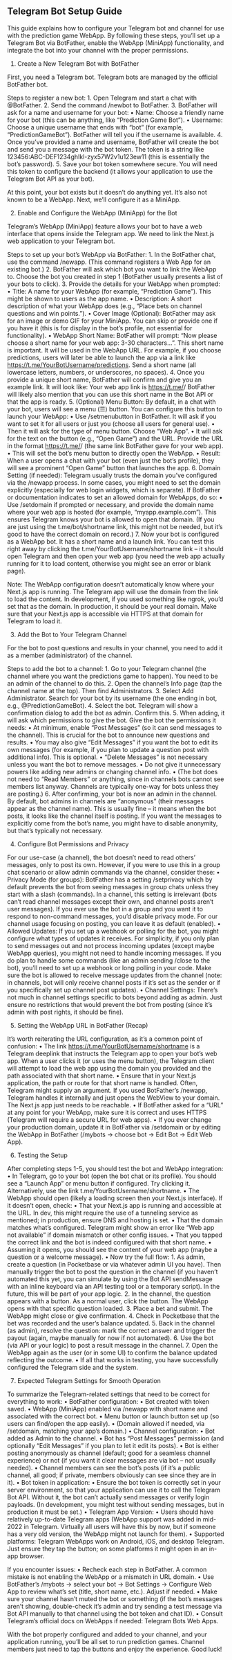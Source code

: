 ## Telegram Bot Setup Guide

This guide explains how to configure your Telegram bot and channel for use with the prediction game WebApp. By following these steps, you’ll set up a Telegram Bot via BotFather, enable the WebApp (MiniApp) functionality, and integrate the bot into your channel with the proper permissions.

1. Create a New Telegram Bot with BotFather

First, you need a Telegram bot. Telegram bots are managed by the official BotFather bot.

Steps to register a new bot:
	1.	Open Telegram and start a chat with @BotFather.
	2.	Send the command /newbot to BotFather.
	3.	BotFather will ask for a name and username for your bot:
	•	Name: Choose a friendly name for your bot (this can be anything, like “Prediction Game Bot”).
	•	Username: Choose a unique username that ends with “bot” (for example, “PredictionGameBot”). BotFather will tell you if the username is available.
	4.	Once you’ve provided a name and username, BotFather will create the bot and send you a message with the bot token. The token is a string like 123456:ABC-DEF1234ghIkl-zyx57W2v1u123ew11 (this is essentially the bot’s password).
	5.	Save your bot token somewhere secure. You will need this token to configure the backend (it allows your application to use the Telegram Bot API as your bot).

At this point, your bot exists but it doesn’t do anything yet. It’s also not known to be a WebApp. Next, we’ll configure it as a MiniApp.

2. Enable and Configure the WebApp (MiniApp) for the Bot

Telegram’s WebApp (MiniApp) feature allows your bot to have a web interface that opens inside the Telegram app. We need to link the Next.js web application to your Telegram bot.

Steps to set up your bot’s WebApp via BotFather:
	1.	In the BotFather chat, use the command /newapp. (This command registers a Web App for an existing bot.)
	2.	BotFather will ask which bot you want to link the WebApp to. Choose the bot you created in step 1 (BotFather usually presents a list of your bots to click).
	3.	Provide the details for your WebApp when prompted:
	•	Title: A name for your WebApp (for example, “Prediction Game”). This might be shown to users as the app name.
	•	Description: A short description of what your WebApp does (e.g., “Place bets on channel questions and win points.”).
	•	Cover Image (Optional): BotFather may ask for an image or demo GIF for your MiniApp. You can skip or provide one if you have it (this is for display in the bot’s profile, not essential for functionality).
	•	WebApp Short Name: BotFather will prompt: “Now please choose a short name for your web app: 3-30 characters…”. This short name is important. It will be used in the WebApp URL. For example, if you choose predictions, users will later be able to launch the app via a link like https://t.me/YourBotUsername/predictions. Send a short name (all lowercase letters, numbers, or underscores, no spaces).
	4.	Once you provide a unique short name, BotFather will confirm and give you an example link. It will look like:
Your web app link is https://t.me/<YourBotUsername>/<shortname>
BotFather will likely also mention that you can use this short name in the Bot API or that the app is ready.
	5.	(Optional) Menu Button: By default, in a chat with your bot, users will see a menu (☰) button. You can configure this button to launch your WebApp:
	•	Use /setmenubutton in BotFather. It will ask if you want to set it for all users or just you (choose all users for general use).
	•	Then it will ask for the type of menu button. Choose “Web App”.
	•	It will ask for the text on the button (e.g., “Open Game”) and the URL. Provide the URL in the format https://t.me/<YourBotUsername>/<shortname> (the same link BotFather gave for your web app).
	•	This will set the bot’s menu button to directly open the WebApp.
	•	Result: When a user opens a chat with your bot (even just the bot’s profile), they will see a prominent “Open Game” button that launches the app.
	6.	Domain Setting (if needed): Telegram usually trusts the domain you’ve configured via the /newapp process. In some cases, you might need to set the domain explicitly (especially for web login widgets, which is separate). If BotFather or documentation indicates to set an allowed domain for WebApps, do so:
	•	Use /setdomain if prompted or necessary, and provide the domain name where your web app is hosted (for example, “myapp.example.com”). This ensures Telegram knows your bot is allowed to open that domain. (If you are just using the t.me/bot/shortname link, this might not be needed, but it’s good to have the correct domain on record.)
	7.	Now your bot is configured as a WebApp bot. It has a short name and a launch link. You can test this right away by clicking the t.me/YourBotUsername/shortname link – it should open Telegram and then open your web app (you need the web app actually running for it to load content, otherwise you might see an error or blank page).

Note: The WebApp configuration doesn’t automatically know where your Next.js app is running. The Telegram app will use the domain from the link to load the content. In development, if you used something like ngrok, you’d set that as the domain. In production, it should be your real domain. Make sure that your Next.js app is accessible via HTTPS at that domain for Telegram to load it.

3. Add the Bot to Your Telegram Channel

For the bot to post questions and results in your channel, you need to add it as a member (administrator) of the channel.

Steps to add the bot to a channel:
	1.	Go to your Telegram channel (the channel where you want the predictions game to happen). You need to be an admin of the channel to do this.
	2.	Open the channel’s Info page (tap the channel name at the top). Then find Administrators.
	3.	Select Add Administrator. Search for your bot by its username (the one ending in bot, e.g., @PredictionGameBot).
	4.	Select the bot. Telegram will show a confirmation dialog to add the bot as admin. Confirm this.
	5.	When adding, it will ask which permissions to give the bot. Give the bot the permissions it needs:
	•	At minimum, enable “Post Messages” (so it can send messages to the channel). This is crucial for the bot to announce new questions and results.
	•	You may also give “Edit Messages” if you want the bot to edit its own messages (for example, if you plan to update a question post with additional info). This is optional.
	•	“Delete Messages” is not necessary unless you want the bot to remove messages.
	•	Do not give it unnecessary powers like adding new admins or changing channel info.
	•	(The bot does not need to “Read Members” or anything, since in channels bots cannot see members list anyway. Channels are typically one-way for bots unless they are posting.)
	6.	After confirming, your bot is now an admin in the channel. By default, bot admins in channels are “anonymous” (their messages appear as the channel name). This is usually fine – it means when the bot posts, it looks like the channel itself is posting. If you want the messages to explicitly come from the bot’s name, you might have to disable anonymity, but that’s typically not necessary.

4. Configure Bot Permissions and Privacy

For our use-case (a channel), the bot doesn’t need to read others’ messages, only to post its own. However, if you were to use this in a group chat scenario or allow admin commands via the channel, consider these:
	•	Privacy Mode (for groups): BotFather has a setting /setprivacy which by default prevents the bot from seeing messages in group chats unless they start with a slash (commands). In a channel, this setting is irrelevant (bots can’t read channel messages except their own, and channel posts aren’t user messages). If you ever use the bot in a group and you want it to respond to non-command messages, you’d disable privacy mode. For our channel usage focusing on posting, you can leave it as default (enabled).
	•	Allowed Updates: If you set up a webhook or polling for the bot, you might configure what types of updates it receives. For simplicity, if you only plan to send messages out and not process incoming updates (except maybe WebApp queries), you might not need to handle incoming messages. If you do plan to handle some commands (like an admin sending /close to the bot), you’ll need to set up a webhook or long polling in your code. Make sure the bot is allowed to receive message updates from the channel (note: in channels, bot will only receive channel posts if it’s set as the sender or if you specifically set up channel post updates).
	•	Channel Settings: There’s not much in channel settings specific to bots beyond adding as admin. Just ensure no restrictions that would prevent the bot from posting (since it’s admin with post rights, it should be fine).

5. Setting the WebApp URL in BotFather (Recap)

It’s worth reiterating the URL configuration, as it’s a common point of confusion:
	•	The link https://t.me/YourBotUsername/shortname is a Telegram deeplink that instructs the Telegram app to open your bot’s web app. When a user clicks it (or uses the menu button), the Telegram client will attempt to load the web app using the domain you provided and the path associated with that short name.
	•	Ensure that in your Next.js application, the path or route for that short name is handled. Often, Telegram might supply an argument. If you used BotFather’s /newapp, Telegram handles it internally and just opens the WebView to your domain. The Next.js app just needs to be reachable.
	•	If BotFather asked for a “URL” at any point for your WebApp, make sure it is correct and uses HTTPS (Telegram will require a secure URL for web apps).
	•	If you ever change your production domain, update it in BotFather via /setdomain or by editing the WebApp in BotFather (/mybots -> choose bot -> Edit Bot -> Edit Web App).

6. Testing the Setup

After completing steps 1-5, you should test the bot and WebApp integration:
	•	In Telegram, go to your bot (open the bot chat or its profile). You should see a “Launch App” or menu button if configured. Try clicking it. Alternatively, use the link t.me/YourBotUsername/shortname.
	•	The WebApp should open (likely a loading screen then your Next.js interface). If it doesn’t open, check:
	•	That your Next.js app is running and accessible at the URL. In dev, this might require the use of a tunneling service as mentioned; in production, ensure DNS and hosting is set.
	•	That the domain matches what’s configured. Telegram might show an error like “Web app not available” if domain mismatch or other config issues.
	•	That you tapped the correct link and the bot is indeed configured with that short name.
	•	Assuming it opens, you should see the content of your web app (maybe a question or a welcome message).
	•	Now try the full flow:
	1.	As admin, create a question (in Pocketbase or via whatever admin UI you have). Then manually trigger the bot to post the question in the channel (if you haven’t automated this yet, you can simulate by using the Bot API sendMessage with an inline keyboard via an API testing tool or a temporary script). In the future, this will be part of your app logic.
	2.	In the channel, the question appears with a button. As a normal user, click the button. The WebApp opens with that specific question loaded.
	3.	Place a bet and submit. The WebApp might close or give confirmation.
	4.	Check in Pocketbase that the bet was recorded and the user’s balance updated.
	5.	Back in the channel (as admin), resolve the question: mark the correct answer and trigger the payout (again, maybe manually for now if not automated).
	6.	Use the bot (via API or your logic) to post a result message in the channel.
	7.	Open the WebApp again as the user (or in some UI) to confirm the balance updated reflecting the outcome.
	•	If all that works in testing, you have successfully configured the Telegram side and the system.

7. Expected Telegram Settings for Smooth Operation

To summarize the Telegram-related settings that need to be correct for everything to work:
	•	BotFather configuration:
	•	Bot created with token saved.
	•	WebApp (MiniApp) enabled via /newapp with short name and associated with the correct bot.
	•	Menu button or launch button set up (so users can find/open the app easily).
	•	(Domain allowed if needed, via /setdomain, matching your app’s domain.)
	•	Channel configuration:
	•	Bot added as Admin to the channel.
	•	Bot has “Post Messages” permission (and optionally “Edit Messages” if you plan to let it edit its posts).
	•	Bot is either posting anonymously as channel (default; good for a seamless channel experience) or not (if you want it clear messages are via bot – not usually needed).
	•	Channel members can see the bot’s posts (if it’s a public channel, all good; if private, members obviously can see since they are in it).
	•	Bot token in application:
	•	Ensure the bot token is correctly set in your server environment, so that your application can use it to call the Telegram Bot API. Without it, the bot can’t actually send messages or verify login payloads. (In development, you might test without sending messages, but in production it must be set.)
	•	Telegram App Version:
	•	Users should have relatively up-to-date Telegram apps (WebApp support was added in mid-2022 in Telegram. Virtually all users will have this by now, but if someone has a very old version, the WebApp might not launch for them).
	•	Supported platforms: Telegram WebApps work on Android, iOS, and desktop Telegram. Just ensure they tap the button; on some platforms it might open in an in-app browser.

If you encounter issues:
	•	Recheck each step in BotFather. A common mistake is not enabling the WebApp or a mismatch in URL domain.
	•	Use BotFather’s /mybots -> select your bot -> Bot Settings -> Configure Web App to review what’s set (title, short name, etc.). Adjust if needed.
	•	Make sure your channel hasn’t muted the bot or something (if the bot’s messages aren’t showing, double-check it’s admin and try sending a test message via Bot API manually to that channel using the bot token and chat ID).
	•	Consult Telegram’s official docs on WebApps if needed: Telegram Bots Web Apps.

With the bot properly configured and added to your channel, and your application running, you’ll be all set to run prediction games. Channel members just need to tap the buttons and enjoy the experience. Good luck!